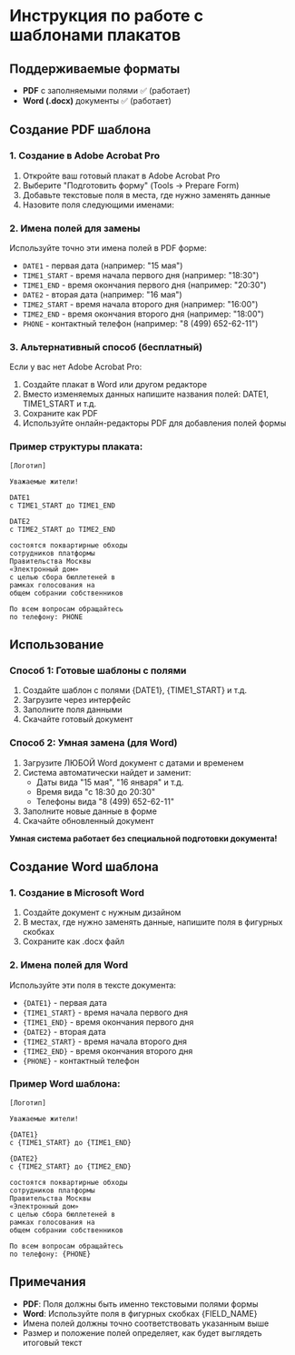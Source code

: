 # Инструкция по работе с шаблонами плакатов

## Поддерживаемые форматы
- **PDF** с заполняемыми полями ✅ (работает)
- **Word (.docx)** документы ✅ (работает)

## Создание PDF шаблона

### 1. Создание в Adobe Acrobat Pro
1. Откройте ваш готовый плакат в Adobe Acrobat Pro
2. Выберите "Подготовить форму" (Tools → Prepare Form)
3. Добавьте текстовые поля в места, где нужно заменять данные
4. Назовите поля следующими именами:

### 2. Имена полей для замены
Используйте точно эти имена полей в PDF форме:

- `DATE1` - первая дата (например: "15 мая")
- `TIME1_START` - время начала первого дня (например: "18:30")
- `TIME1_END` - время окончания первого дня (например: "20:30")
- `DATE2` - вторая дата (например: "16 мая")
- `TIME2_START` - время начала второго дня (например: "16:00")
- `TIME2_END` - время окончания второго дня (например: "18:00")
- `PHONE` - контактный телефон (например: "8 (499) 652-62-11")

### 3. Альтернативный способ (бесплатный)
Если у вас нет Adobe Acrobat Pro:
1. Создайте плакат в Word или другом редакторе
2. Вместо изменяемых данных напишите названия полей: DATE1, TIME1_START и т.д.
3. Сохраните как PDF
4. Используйте онлайн-редакторы PDF для добавления полей формы

### Пример структуры плаката:
```
[Логотип]

Уважаемые жители!

DATE1
с TIME1_START до TIME1_END

DATE2  
с TIME2_START до TIME2_END

состоятся поквартирные обходы
сотрудников платформы
Правительства Москвы
«Электронный дом»
с целью сбора бюллетеней в
рамках голосования на
общем собрании собственников

По всем вопросам обращайтесь
по телефону: PHONE
```

## Использование

### Способ 1: Готовые шаблоны с полями
1. Создайте шаблон с полями {DATE1}, {TIME1_START} и т.д.
2. Загрузите через интерфейс
3. Заполните поля данными
4. Скачайте готовый документ

### Способ 2: Умная замена (для Word)
1. Загрузите ЛЮБОЙ Word документ с датами и временем
2. Система автоматически найдет и заменит:
   - Даты вида "15 мая", "16 января" и т.д.
   - Время вида "с 18:30 до 20:30"
   - Телефоны вида "8 (499) 652-62-11"
3. Заполните новые данные в форме
4. Скачайте обновленный документ

**Умная система работает без специальной подготовки документа!**

## Создание Word шаблона

### 1. Создание в Microsoft Word
1. Создайте документ с нужным дизайном
2. В местах, где нужно заменять данные, напишите поля в фигурных скобках
3. Сохраните как .docx файл

### 2. Имена полей для Word
Используйте эти поля в тексте документа:

- `{DATE1}` - первая дата
- `{TIME1_START}` - время начала первого дня  
- `{TIME1_END}` - время окончания первого дня
- `{DATE2}` - вторая дата
- `{TIME2_START}` - время начала второго дня
- `{TIME2_END}` - время окончания второго дня
- `{PHONE}` - контактный телефон

### Пример Word шаблона:
```
[Логотип]

Уважаемые жители!

{DATE1}
с {TIME1_START} до {TIME1_END}

{DATE2}  
с {TIME2_START} до {TIME2_END}

состоятся поквартирные обходы
сотрудников платформы
Правительства Москвы
«Электронный дом»
с целью сбора бюллетеней в
рамках голосования на
общем собрании собственников

По всем вопросам обращайтесь
по телефону: {PHONE}
```

## Примечания
- **PDF**: Поля должны быть именно текстовыми полями формы
- **Word**: Используйте поля в фигурных скобках {FIELD_NAME}
- Имена полей должны точно соответствовать указанным выше
- Размер и положение полей определяет, как будет выглядеть итоговый текст 